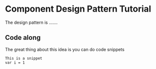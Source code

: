 # Component Design Pattern Tutorial

The design pattern is .......

## Code along

The great thing about this idea is you can do code snippets
```
This is a snippet
var i = 1
```
